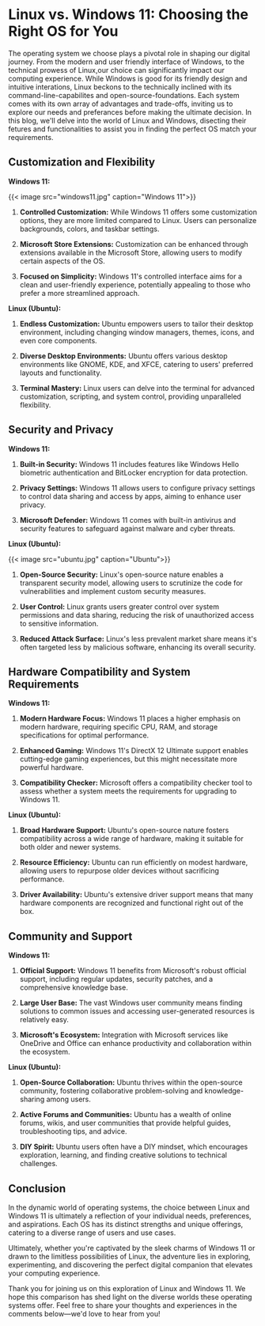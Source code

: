 # Linux vs. Windows 11: Choosing the Right OS for You


The operating system we choose plays a pivotal role in shaping our digital journey. From the modern and user friendly interface of Windows, to the technical prowess of Linux,our choice can significantly impact our computing experience. While Windows is good for its friendly design and intuitive interations, Linux beckons to the technically inclined with its command-line-capabilites and open-source-foundations. Each system comes with its own array of advantages and trade-offs, inviting us to explore our needs and preferances before making the ultimate decision. In this blog, we'll delve into the world of Linux and Windows, disecting their fetures and functionalities to assist you in finding the perfect OS match your requirements.
<!--more-->

## Customization and Flexibility

**Windows 11:**

{{< image src="windows11.jpg" caption="Windows 11">}}

1. **Controlled Customization:** While Windows 11 offers some customization options, they are more limited compared to Linux. Users can personalize backgrounds, colors, and taskbar settings.

2. **Microsoft Store Extensions:** Customization can be enhanced through extensions available in the Microsoft Store, allowing users to modify certain aspects of the OS.

3. **Focused on Simplicity:** Windows 11's controlled interface aims for a clean and user-friendly experience, potentially appealing to those who prefer a more streamlined approach.

**Linux (Ubuntu):**

1. **Endless Customization:** Ubuntu empowers users to tailor their desktop environment, including changing window managers, themes, icons, and even core components.

2. **Diverse Desktop Environments:** Ubuntu offers various desktop environments like GNOME, KDE, and XFCE, catering to users' preferred layouts and functionality.

3. **Terminal Mastery:** Linux users can delve into the terminal for advanced customization, scripting, and system control, providing unparalleled flexibility.

## Security and Privacy

**Windows 11:**

1. **Built-in Security:** Windows 11 includes features like Windows Hello biometric authentication and BitLocker encryption for data protection.

2. **Privacy Settings:** Windows 11 allows users to configure privacy settings to control data sharing and access by apps, aiming to enhance user privacy.

3. **Microsoft Defender:** Windows 11 comes with built-in antivirus and security features to safeguard against malware and cyber threats.

**Linux (Ubuntu):**

{{< image src="ubuntu.jpg" caption="Ubuntu">}}

1. **Open-Source Security:** Linux's open-source nature enables a transparent security model, allowing users to scrutinize the code for vulnerabilities and implement custom security measures.

2. **User Control:** Linux grants users greater control over system permissions and data sharing, reducing the risk of unauthorized access to sensitive information.

3. **Reduced Attack Surface:** Linux's less prevalent market share means it's often targeted less by malicious software, enhancing its overall security.

## Hardware Compatibility and System Requirements

**Windows 11:**

1. **Modern Hardware Focus:** Windows 11 places a higher emphasis on modern hardware, requiring specific CPU, RAM, and storage specifications for optimal performance.

2. **Enhanced Gaming:** Windows 11's DirectX 12 Ultimate support enables cutting-edge gaming experiences, but this might necessitate more powerful hardware.

3. **Compatibility Checker:** Microsoft offers a compatibility checker tool to assess whether a system meets the requirements for upgrading to Windows 11.

**Linux (Ubuntu):**

1. **Broad Hardware Support:** Ubuntu's open-source nature fosters compatibility across a wide range of hardware, making it suitable for both older and newer systems.

2. **Resource Efficiency:** Ubuntu can run efficiently on modest hardware, allowing users to repurpose older devices without sacrificing performance.

3. **Driver Availability:** Ubuntu's extensive driver support means that many hardware components are recognized and functional right out of the box.

## Community and Support

**Windows 11:**

1. **Official Support:** Windows 11 benefits from Microsoft's robust official support, including regular updates, security patches, and a comprehensive knowledge base.

2. **Large User Base:** The vast Windows user community means finding solutions to common issues and accessing user-generated resources is relatively easy.

3. **Microsoft's Ecosystem:** Integration with Microsoft services like OneDrive and Office can enhance productivity and collaboration within the ecosystem.

**Linux (Ubuntu):**

1. **Open-Source Collaboration:** Ubuntu thrives within the open-source community, fostering collaborative problem-solving and knowledge-sharing among users.

2. **Active Forums and Communities:** Ubuntu has a wealth of online forums, wikis, and user communities that provide helpful guides, troubleshooting tips, and advice.

3. **DIY Spirit:** Ubuntu users often have a DIY mindset, which encourages exploration, learning, and finding creative solutions to technical challenges.

## Conclusion

In the dynamic world of operating systems, the choice between Linux and Windows 11 is ultimately a reflection of your individual needs, preferences, and aspirations. Each OS has its distinct strengths and unique offerings, catering to a diverse range of users and use cases.

Ultimately, whether you're captivated by the sleek charms of Windows 11 or drawn to the limitless possibilities of Linux, the adventure lies in exploring, experimenting, and discovering the perfect digital companion that elevates your computing experience.

Thank you for joining us on this exploration of Linux and Windows 11. We hope this comparison has shed light on the diverse worlds these operating systems offer. Feel free to share your thoughts and experiences in the comments below—we'd love to hear from you!



